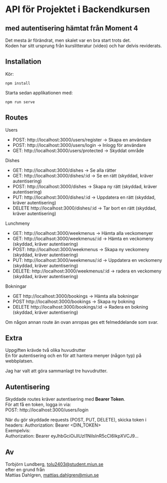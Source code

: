 # API för Projektet i Backendkursen
## med autentisering hämtat från Moment 4   
Det mesta är förändrat, men skalet var en bra start trots det.  
Koden har sitt ursprung från kurslitteratur (video) och har delvis reviderats.  

## Installation  
Kör:     
```
npm install  
```
Starta sedan applikationen med:   
```
npm run serve
```
## Routes  
Users     
* POST:     http://localhost:3000/users/register    -> Skapa en användare  
* POST:     http://localhost:3000/users/login 		-> Inlogg för användare  
* GET:      http://localhost:3000/users/protected   -> Skyddat område      

Dishes  
* GET:      http://localhost:3000/dishes            -> Se alla rätter
* GET:      http://localhost:3000/dishes/:id        -> Se en rätt               (skyddad, kräver autentisering)
* POST:     http://localhost:3000/dishes            -> Skapa ny rätt            (skyddad, kräver autentisering)
* PUT:      http://localhost:3000/dishes/:id        -> Uppdatera en rätt        (skyddad, kräver autentisering)  
* DELETE    http://localhost:3000/dishes/:id        -> Tar bort en rätt         (skyddad, kräver autentisering)

Lunchmeny  
* GET:      http://localhost:3000/weekmenus         -> Hämta alla veckomenyer   
* GET:      http://localhsot:3000/weekmenus/:id     -> Hämta en veckomeny       (skyddad, kräver autentisering)
* POST:     http://localhost:3000/weekmenus         -> Skapa ny veckomeny       (skyddad, kräver autentisering)
* PUT:      http://localhost:3000/weekmenus/:id     -> Uppdatera en veckomeny   (skyddad, kräver autentisering)
* DELETE:   http://localhost:3000/weekmenus/:id     -> radera en veckomeny      (skyddad, kräver autentisering)  

Bokningar  
* GET       http://localhost:3000/bookings          -> Hämta alla bokningar   
* POST      http://localhost:3000/bookings          -> Skapa ny bokning           
* DELETE    http://localhost:3000/bookings/:id      -> Radera en bokning        (skyddad, kräver autentisering)                 

Om någon annan route än ovan anropas ges ett felmeddelande som svar.  

## Extra
Uppgiften krävde två olika huvudrutter   
En för autentisering och en för att hantera menyer (någon typ) på webbplatsen.  
  
Jag har valt att göra sammanlagt tre huvudrutter.  

## Autentisering
Skyddade routes kräver autentisering med **Bearer Token**.  
För att få en token, logga in via:  
POST: http://localhost:3000/users/login

När du gör skyddade requests (POST, PUT, DELETE), skicka token i headers:
Authorization: Bearer <DIN_TOKEN>  
Exempelvis:   
Authorization: Bearer eyJhbGciOiJIUzI1NiIsInR5cCI6IkpXVCJ9...

## Av  
Torbjörn Lundberg, tolu2403@student.miun.se   
efter en grund från    
Mattias Dahlgren, mattias.dahlgren@miun.se  



